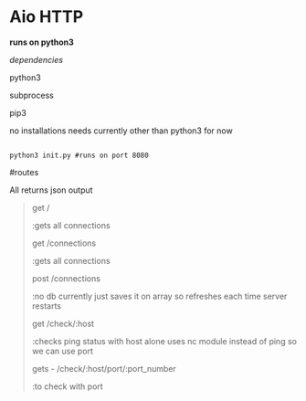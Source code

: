 # Aio HTTP

  

**runs on python3**

  

*dependencies*

python3

subprocess

pip3

  

no installations needs currently other than python3 for now

  

```

python3 init.py #runs on port 8080

```

  

#routes

All returns json output
> get / 
> 
> :gets all connections
> 
> get /connections 
> 
> :gets all connections
> 
> post /connections 
> 
> :no db currently just saves it on array so refreshes each time server restarts
> 
> get /check/:host 
> 
> :checks ping status with host alone uses nc module instead of ping so we can use port
> 
> gets - /check/:host/port/:port_number 
> 
> :to check with port